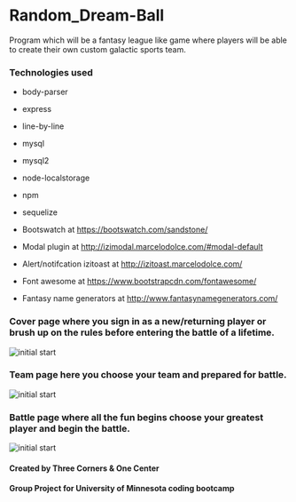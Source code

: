 # Random_Dream-Ball
Program which will be a fantasy league like game where players will be able to create their own custom galactic sports team. 

### Technologies used
- body-parser
- express
- line-by-line
- mysql
- mysql2
- node-localstorage
- npm
- sequelize

- Bootswatch at https://bootswatch.com/sandstone/
- Modal plugin at http://izimodal.marcelodolce.com/#modal-default  
- Alert/notifcation izitoast at http://izitoast.marcelodolce.com/
- Font awesome at https://www.bootstrapcdn.com/fontawesome/
- Fantasy name generators at http://www.fantasynamegenerators.com/


### Cover page where you sign in as a new/returning player or brush up on the rules before entering the battle of a lifetime.  
![initial start](/screenshots/coverscreen.png)


### Team page here you choose your team and prepared for battle.
![initial start](/screenshots/teamEdit.png)


### Battle page where all the fun begins choose your greatest player and begin the battle.
![initial start](/screenshots/Battle.png)


#### Created by Three Corners & One Center 
#### Group Project for University of Minnesota coding bootcamp

